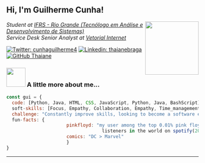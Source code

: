 <h2> Hi, I'm Guilherme Cunha! </h2>
<img align='right' src="https://media.giphy.com/media/5ndklThG9vUUdTmgMn/giphy.gif" width="140">
<p><em>Student at <a href="http://divcomp.riogrande.ifrs.edu.br/superior">IFRS - Rio Grande (Tecnólogo em Análise e Desenvolvimento de Sistemas)</a></br>Service Desk Senior Analyst at <a href="https://vetorial.net/">Vetorial Internet</a> 
</em></p>

[![Twitter: cunhaguilherme4](https://img.shields.io/twitter/follow/cunhaguilherme4?style=social)](https://twitter.com/cunhaguilherme4)
[![Linkedin: thaianebraga](https://img.shields.io/badge/-guilhermercunha-blue?style=flat-square&logo=Linkedin&logoColor=white&link=https://www.linkedin.com/in/guilhermercunha/)](https://www.linkedin.com/in/guilhermercunha)
[![GitHub Thaiane](https://img.shields.io/github/followers/guilhermefmk?label=follow&style=social)](https://github.com/guilhermefmk)


### <img src="https://media.giphy.com/media/HKGRDlTC2x9uGprSdH/giphy.gif" width="50"> A little more about me...  

```javascript
const gui = {
  code: [Python, Java, HTML, CSS, JavaScript, Python, Java, BashScript],
  soft-skills: [Focus, Empathy, Collaboration, Empathy, Time_management],
  challenge: "Constantly improve skills, looking to become a software engineer",
  fun-facts: {
                      pinkfloyd: "my user among the top 0.01% pink floyd 
                                   listeners in the world on spotify(2021)",
                      comics: "DC > Marvel"
                      }
}
```
---
